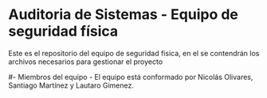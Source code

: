 # Auditoria de Sistemas - Equipo de seguridad física
Este es el repositorio del equipo de seguridad física, en el se contendrán los archivos necesarios para gestionar el proyecto

#- Miembros del equipo -
El equipo está conformado por Nicolás Olivares, Santiago Martínez y Lautaro Gimenez.

